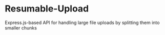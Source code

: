 # Resumable-Upload
Express.js-based API for handling large file uploads by splitting them into smaller chunks

